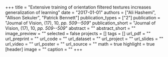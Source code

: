 +++
title = "Extensive training of orientation filtered textures increases generalization of learning"
date = "2017-01-01"
authors = ["Ali Hashemi", "Allison Sekuler", "Patrick Bennett"]
publication_types = ["2"]
publication = "Journal of Vision, (17), 10, _pp. 509--509_"
publication_short = "Journal of Vision, (17), 10, _pp. 509--509_"
abstract = ""
abstract_short = ""
image_preview = ""
selected = false
projects = []
tags = []
url_pdf = ""
url_preprint = ""
url_code = ""
url_dataset = ""
url_project = ""
url_slides = ""
url_video = ""
url_poster = ""
url_source = ""
math = true
highlight = true
[header]
image = ""
caption = ""
+++
